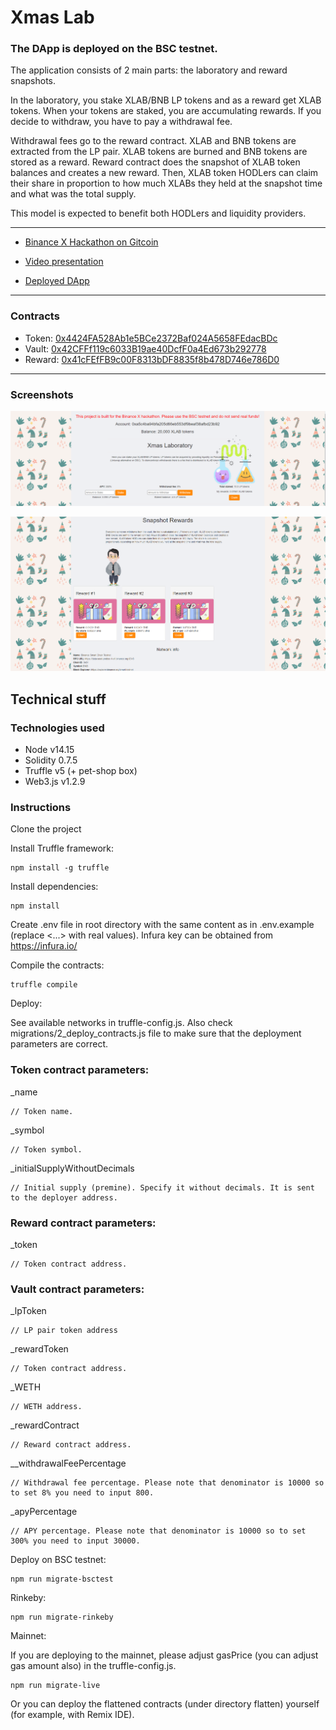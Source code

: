 # Xmas Lab

### The DApp is deployed on the  BSC testnet.

The application consists of 2 main parts: the laboratory and reward snapshots.

In the laboratory, you stake XLAB/BNB LP tokens and as a reward get XLAB tokens.
When your tokens are staked, you are accumulating rewards. If you decide to withdraw, you have to pay a withdrawal fee.
 
Withdrawal fees go to the reward contract. XLAB and BNB tokens are extracted from the LP pair. 
XLAB tokens are burned and BNB tokens are stored as a reward. 
Reward contract does the snapshot of XLAB token balances and creates a new reward. 
Then, XLAB token HODLers can claim their share in proportion to how much XLABs they held at the snapshot time and what was the total supply.

This model is expected to benefit both HODLers and liquidity providers.

---

* [Binance X Hackathon on Gitcoin](https://gitcoin.co/issue/binancex/Grant-projects/8/100024334 "Link to the hackaton")

* [Video presentation](https://www.youtube.com/ "Link to a video presentation")

* [Deployed DApp](https://xmas-lab.netlify.app/ "Link to the DApp")

---

### Contracts

* 	Token: [0x4424FA528Ab1e5BCe2372Baf024A5658FEdacBDc](https://explorer.binance.org/smart-testnet/address/0x4424FA528Ab1e5BCe2372Baf024A5658FEdacBDc "Link to the token contract")
* 	Vault: [0x42CFFf119c6033B19ae40DcfF0a4Ed673b292778](https://explorer.binance.org/smart-testnet/address/0x42CFFf119c6033B19ae40DcfF0a4Ed673b292778 "Link to the vault contract")
* 	Reward: [0x41cFEfFB9c00F8313bDF8835f8b478D746e786D0](https://explorer.binance.org/smart-testnet/address/0x41cFEfFB9c00F8313bDF8835f8b478D746e786D0 "Link to the reward contract")

---

### Screenshots

![screenshot 1](screenshots/1.png)

![screenshot 2](screenshots/2.png)


## Technical stuff

### Technologies used

* Node v14.15
* Solidity 0.7.5
* Truffle v5 (+ pet-shop box)
* Web3.js v1.2.9

### Instructions

Clone the project

Install Truffle framework: 

```
npm install -g truffle
```

Install dependencies: 

```
npm install
```

Create .env file in root directory with the same content as in .env.example (replace <...> with real values). 
Infura key can be obtained from https://infura.io/

Compile the contracts:

```
truffle compile
```

Deploy:

See available networks in truffle-config.js.
Also check migrations/2_deploy_contracts.js file to make sure that the deployment parameters are correct.

### Token contract parameters:

_name

    // Token name.
    
_symbol
    
    // Token symbol.
    
_initialSupplyWithoutDecimals

    // Initial supply (premine). Specify it without decimals. It is sent to the deployer address.

### Reward contract parameters:

_token
    
    // Token contract address.

### Vault contract parameters:

_lpToken

    // LP pair token address

_rewardToken

    // Token contract address.

_WETH

    // WETH address.
    
_rewardContract
    
    // Reward contract address.

__withdrawalFeePercentage

    // Withdrawal fee percentage. Please note that denominator is 10000 so to set 8% you need to input 800.
    
_apyPercentage

    // APY percentage. Please note that denominator is 10000 so to set 300% you need to input 30000.

Deploy on BSC testnet:

```
npm run migrate-bsctest
```

Rinkeby:

```
npm run migrate-rinkeby
```

Mainnet:

If you are deploying to the mainnet, please adjust gasPrice (you can adjust gas amount also) in the truffle-config.js.

```
npm run migrate-live
```

Or you can deploy the flattened contracts (under directory flatten) yourself (for example, with Remix IDE).